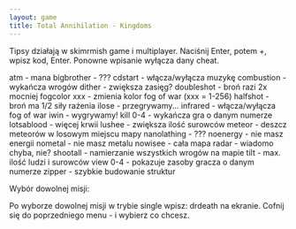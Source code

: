 ```yaml
---
layout: game
title: Total Annihilation - Kingdoms
---
```


Tipsy działają w skimrmish game i multiplayer. Naciśnij Enter, potem +, 
wpisz 
kod, Enter. Ponowne wpisanie wyłącza dany cheat.
                                                       
atm 		- mana
bigbrother 	- ???
cdstart 		- włącza/wyłącza muzykę
combustion 	- wykańcza wrogów
dither 		- zwiększa zasięg?
doubleshot 	- broń razi 2x mocniej
fogcolor xxx	- zmienia kolor fog of war (xxx = 1-256)
halfshot 		- broń ma 1/2 siły rażenia
ilose 		- przegrywamy...
infrared 		- włącza/wyłącza fog of war
iwin 		- wygrywamy!
kill 0-4 		- wykańcza gra o danym numerze
lotsablood 	- więcej krwii
lushee 		- zwiększa ilość surowców
meteor 		- deszcz meteorów w losowym miejscu mapy
nanolathing 	- ???
noenergy 	- nie masz energii
nometal 		- nie masz metalu
nowisee 		- cała mapa
radar 		- wiadomo chyba, nie?
shootall 		- namierzanie wszystkich wrogów na mapie
tilt 		- max. ilość ludzi i surowców
view 0-4 		- pokazuje zasoby gracza o danym numerze
zipper 		- szybkie budowanie struktur
                                                        
Wybór dowolnej misji:

Po wyborze dowolnej misji w trybie single wpisz: drdeath na ekranie.
Cofnij się do poprzedniego menu - i wybierz co chcesz.
